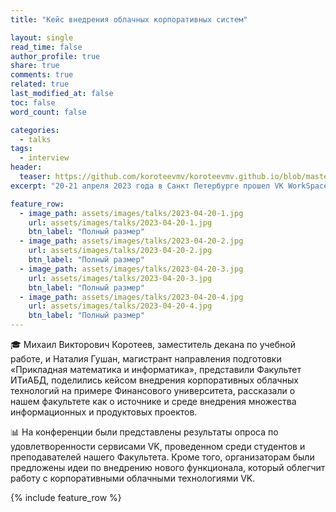 ```yaml
---
title: "Кейс внедрения облачных корпоративных систем"

layout: single
read_time: false
author_profile: true
share: true
comments: true
related: true
last_modified_at: false
toc: false
word_count: false

categories:
  - talks
tags:
  - interview
header:
  teaser: https://github.com/koroteevmv/koroteevmv.github.io/blob/master/assets/images/talks/2023-04-20-3.jpg?raw=true
excerpt: "20-21 апреля 2023 года в Санкт Петербурге прошел VK WorkSpace Meetup от компании «VK»."

feature_row:
  - image_path: assets/images/talks/2023-04-20-1.jpg
    url: assets/images/talks/2023-04-20-1.jpg
    btn_label: "Полный размер"
  - image_path: assets/images/talks/2023-04-20-2.jpg
    url: assets/images/talks/2023-04-20-2.jpg
    btn_label: "Полный размер"
  - image_path: assets/images/talks/2023-04-20-3.jpg
    url: assets/images/talks/2023-04-20-3.jpg
    btn_label: "Полный размер"
  - image_path: assets/images/talks/2023-04-20-4.jpg
    url: assets/images/talks/2023-04-20-4.jpg
    btn_label: "Полный размер"
---
```


🎓 Михаил Викторович Коротеев, заместитель декана по учебной работе, и Наталия Гушан, магистрант направления подготовки «Прикладная математика и информатика», представили Факультет ИТиАБД, поделились кейсом внедрения корпоративных облачных технологий на примере Финансового университета, рассказали о нашем факультете как о источнике и среде внедрения множества информационных и продуктовых проектов.

📊 На конференции были представлены результаты опроса по удовлетворенности сервисами VK, проведенном среди студентов и преподавателей нашего Факультета. Кроме того, организаторам были предложены идеи по внедрению нового функционала, который облегчит работу с корпоративными облачными технологиями VK.

{% include feature_row %}
